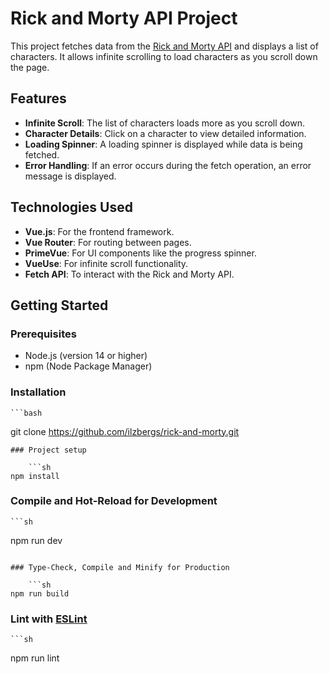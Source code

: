 # Rick and Morty API Project

This project fetches data from the [Rick and Morty API](https://rickandmortyapi.com/) and displays a list of characters. It allows infinite scrolling to load characters as you scroll down the page.

## Features

- **Infinite Scroll**: The list of characters loads more as you scroll down.
- **Character Details**: Click on a character to view detailed information.
- **Loading Spinner**: A loading spinner is displayed while data is being fetched.
- **Error Handling**: If an error occurs during the fetch operation, an error message is displayed.

## Technologies Used

- **Vue.js**: For the frontend framework.
- **Vue Router**: For routing between pages.
- **PrimeVue**: For UI components like the progress spinner.
- **VueUse**: For infinite scroll functionality.
- **Fetch API**: To interact with the Rick and Morty API.

## Getting Started

### Prerequisites

- Node.js (version 14 or higher)
- npm (Node Package Manager)

### Installation

    ```bash
   git clone https://github.com/ilzbergs/rick-and-morty.git
```
### Project setup

    ```sh
npm install
```

### Compile and Hot-Reload for Development

    ```sh
npm run dev
```

### Type-Check, Compile and Minify for Production

    ```sh
npm run build
```

### Lint with [ESLint](https://eslint.org/)

    ```sh
npm run lint
```
